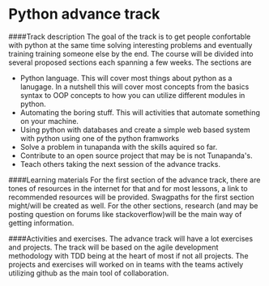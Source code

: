 # Python advance track

####Track description
The goal of the track is to get people confortable with python at the same time solving interesting problems and eventually training training someone else by the end. The course will be divided into several proposed sections each spanning a few weeks.
The sections are 
* Python language. This will cover most things about python as a lanugage. In a nutshell this will cover most concepts from
the basics syntax to OOP concepts to how you can utilize different modules in python.
* Automating the boring stuff. This will activities that automate something on your machine.  
* Using python with databases and create a simple web based system with python using one of the python framworks 
* Solve a problem in tunapanda with the skills aquired so far.
* Contribute to an open source project that may be is not Tunapanda's.
* Teach others taking the next session of the advance tracks.

####Learning materials 
For the first section of the advance track, there are tones of resources in the internet for that and for most lessons, a link to recommended resources will be provided. Swagpaths for the first section might/will be created as well. 
For the other sections, research (and may be posting question on forums like stackoverflow)will be the main way of getting information.

####Activities and exercises.
The advance track will have a lot exercises and projects. The track will be based on the agile development methodology with TDD being at the heart of most if not all projects. The projects and exercises will worked on in teams with the teams actively utilizing github as the main tool of collaboration.  




